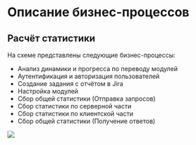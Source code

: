 # Описание бизнес-процессов

## Расчёт статистики

На схеме представлены следующие бизнес-процессы:

- Анализ динамики и прогресса по переводу модулей
- Аутентификация и авторизация пользователей
- Создание задания с отчётом в Jira
- Настройка модулей
- Сбор общей статистики (Отправка запросов)
- Сбор статистики по серверной части
- Сбор статистики по клиентской части
- Сбор общей статистики (Получение ответов)

![](diagrams/include/Oracle2PG_tobe.bpmn)
